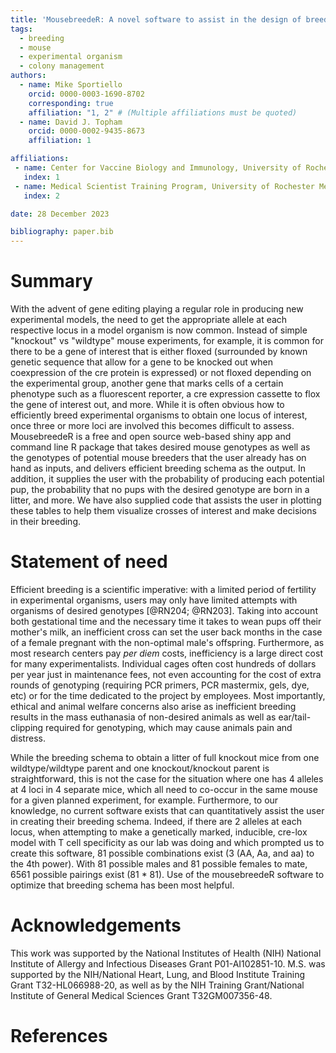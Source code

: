 ```yaml
---
title: 'MousebreedeR: A novel software to assist in the design of breeding schema for complex genotypes of experimental organisms'
tags:
  - breeding
  - mouse
  - experimental organism
  - colony management
authors:
  - name: Mike Sportiello
    orcid: 0000-0003-1690-8702
    corresponding: true
    affiliation: "1, 2" # (Multiple affiliations must be quoted)
  - name: David J. Topham
    orcid: 0000-0002-9435-8673
    affiliation: 1

affiliations:
 - name: Center for Vaccine Biology and Immunology, University of Rochester Medical Center, Rochester, NY 14642, United States of America
   index: 1
 - name: Medical Scientist Training Program, University of Rochester Medical Center, Rochester, NY 14642, United States of America
   index: 2

date: 28 December 2023

bibliography: paper.bib
---
```


# Summary

With the advent of gene editing playing a regular role in producing new experimental models, the need to get the appropriate allele at each respective locus in a model organism is now common. Instead of simple "knockout" vs "wildtype" mouse experiments, for example, it is common for there to be a gene of interest that is either floxed (surrounded by known genetic sequence that allow for a gene to be knocked out when coexpression of the cre protein is expressed) or not floxed depending on the experimental group, another gene that marks cells of a certain phenotype such as a fluorescent reporter, a cre expression cassette to flox the gene of interest out, and more. While it is often obvious how to efficiently breed experimental organisms to obtain one locus of interest, once three or more loci are involved this becomes difficult to assess. MousebreedeR is a free and open source web-based shiny app and command line R package that takes desired mouse genotypes as well as the genotypes of potential mouse breeders that the user already has on hand as inputs, and delivers efficient breeding schema as the output. In addition, it supplies the user with the probability of producing each potential pup, the probability that no pups with the desired genotype are born in a litter, and more. We have also supplied code that assists the user in plotting these tables to help them visualize crosses of interest and make decisions in their breeding.  

# Statement of need

Efficient breeding is a scientific imperative: with a limited period of fertility in experimental organisms, users may only have limited attempts with organisms of desired genotypes [@RN204; @RN203]. Taking into account both gestational time and the necessary time it takes to wean pups off their mother's milk, an inefficient cross can set the user back months in the case of a female pregnant with the non-optimal male's offspring. Furthermore, as most research centers pay _per diem_ costs, inefficiency is a large direct cost for many experimentalists. Individual cages often cost hundreds of dollars per year just in maintenance fees, not even accounting for the cost of extra rounds of genotyping (requiring PCR primers, PCR mastermix, gels, dye, etc) or for the time dedicated to the project by employees. Most importantly, ethical and animal welfare concerns also arise as inefficient breeding results in the mass euthanasia of non-desired animals as well as ear/tail-clipping required for genotyping, which may cause animals pain and distress.

While the breeding schema to obtain a litter of full knockout mice from one wildtype/wildtype parent and one knockout/knockout parent is straightforward, this is not the case for the situation where one has 4 alleles at 4 loci in 4 separate mice, which all need to co-occur in the same mouse for a given planned experiment, for example. Furthermore, to our knowledge, no current software exists that can quantitatively assist the user in creating their breeding schema. Indeed, if there are 2 alleles at each locus, when attempting to make a genetically marked, inducible, cre-lox model with T cell specificity as our lab was doing and which prompted us to create this software, 81 possible combinations exist (3 (AA, Aa, and aa) to the 4th power). With 81 possible males and 81 possible females to mate, 6561 possible pairings exist (81 * 81). Use of the mousebreedeR software to optimize that breeding schema has been most helpful.

# Acknowledgements

This work was supported by the National Institutes of Health (NIH) National Institute of Allergy and Infectious Diseases Grant P01-AI102851-10. M.S. was supported by the NIH/National Heart, Lung, and Blood Institute Training Grant T32-HL066988-20, as well as by the NIH Training Grant/National Institute of General Medical Sciences Grant T32GM007356-48.

# References
